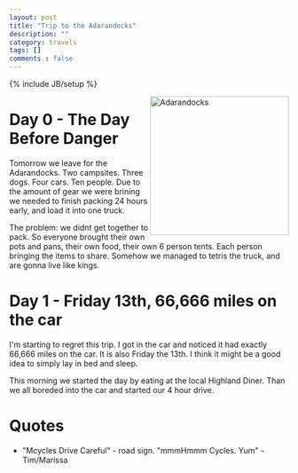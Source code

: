 ```yaml
---
layout: post
title: "Trip to the Adarandocks"
description: ""
category: travels
tags: []
comments : false
---
```

{% include JB/setup %}


<img src="{{site.url}}/images/travels/NYCamping/Adarandocks.jpeg" alt="Adarandocks" style="width: 250px;" align="right"/>


# Day 0 - The Day Before Danger

Tomorrow we leave for the Adarandocks. Two campsites. Three dogs. Four cars. Ten people. Due to the amount of gear we were brining we needed to finish packing 24 hours early, and load it into one truck. 

The problem: we didnt get together to pack. So everyone brought their own pots and pans, their own food, their own 6 person tents. Each person bringing the items to share. Somehow we managed to tetris the truck, and are gonna live like kings.

# Day 1 - Friday 13th, 66,666 miles on the car

I'm starting to regret this trip. I got in the car and noticed it had exactly 66,666 miles on the car. It is also Friday the 13th. I think it might be a good idea to simply lay in bed and sleep.

This morning we started the day by eating at the local Highland Diner. Than we all boreded into the car and started our 4 hour drive.


# Quotes

* "Mcycles Drive Careful" - road sign. "mmmHmmm Cycles. Yum" - Tim/Marissa
